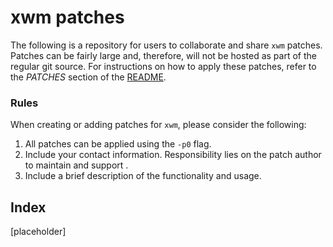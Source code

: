 # xwm patches

The following is a repository for users to collaborate and share `xwm` patches. Patches can be fairly large and, therefore, will not be hosted as part of the regular git source.  For instructions on how to apply these patches, refer to the *PATCHES* section of the [README](https://raw.githubusercontent.com/mcpcpc/xwm/main/README).

### Rules

When creating or adding patches for `xwm`, please consider the following:

1.   All patches can be applied using the `-p0` flag.
2.   Include your contact information.  Responsibility lies on the patch author to maintain and support .
3.   Include a brief description of the functionality and usage.

## Index

[placeholder]
